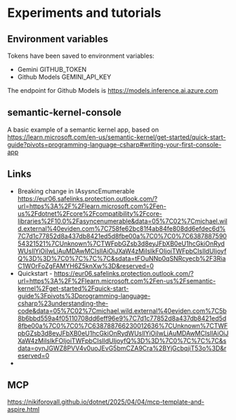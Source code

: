 # Experiments and tutorials

## Environment variables

Tokens have been saved to environment variables:
- Gemini GITHUB_TOKEN
- Github Models  GEMINI_API_KEY

The endpoint for Github Models is https://models.inference.ai.azure.com



## semantic-kernel-console
 A basic example of a semantic kernel app, based on https://learn.microsoft.com/en-us/semantic-kernel/get-started/quick-start-guide?pivots=programming-language-csharp#writing-your-first-console-app


## Links

- Breaking change in IAsysncEmumerable https://eur06.safelinks.protection.outlook.com/?url=https%3A%2F%2Flearn.microsoft.com%2Fen-us%2Fdotnet%2Fcore%2Fcompatibility%2Fcore-libraries%2F10.0%2Fasyncenumerable&data=05%7C02%7Cmichael.wild.external%40eviden.com%7C758fe62bc81f4ab84fe808dd6efdec6d%7C7d1c77852d8a437db8421ed5d8fbe00a%7C0%7C0%7C638788759054321521%7CUnknown%7CTWFpbGZsb3d8eyJFbXB0eU1hcGkiOnRydWUsIlYiOiIwLjAuMDAwMCIsIlAiOiJXaW4zMiIsIkFOIjoiTWFpbCIsIldUIjoyfQ%3D%3D%7C0%7C%7C%7C&sdata=tFOuNNp0qSNRcyecb%2F3RiaC1WOrFoZgFAMYH6Z5knXw%3D&reserved=0
- Quickstart - https://eur06.safelinks.protection.outlook.com/?url=https%3A%2F%2Flearn.microsoft.com%2Fen-us%2Fsemantic-kernel%2Fget-started%2Fquick-start-guide%3Fpivots%3Dprogramming-language-csharp%23understanding-the-code&data=05%7C02%7Cmichael.wild.external%40eviden.com%7C5b8b6bbd559a4f05110708dd6eff96e9%7C7d1c77852d8a437db8421ed5d8fbe00a%7C0%7C0%7C638788766230012636%7CUnknown%7CTWFpbGZsb3d8eyJFbXB0eU1hcGkiOnRydWUsIlYiOiIwLjAuMDAwMCIsIlAiOiJXaW4zMiIsIkFOIjoiTWFpbCIsIldUIjoyfQ%3D%3D%7C0%7C%7C%7C&sdata=oynJGWZ8PVV4v0uoJEvG5bmCZA9Cra%2BYjGcbqjiT53o%3D&reserved=0
- 


## MCP
https://nikiforovall.github.io/dotnet/2025/04/04/mcp-template-and-aspire.html


